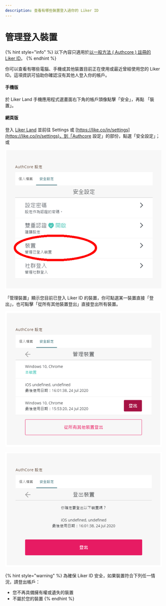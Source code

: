```yaml
---
description: 查看有哪些裝置登入過你的 Liker ID
---
```


# 管理登入裝置

{% hint style="info" %}
以下內容只適用於[以一般方法 ( Authcore ) 註冊的 Liker ID](./)。
{% endhint %}

你可以查看有哪些電腦、手機或其他裝置目前正在使用或最近曾經使用您的 Liker ID。這項資訊可協助你確認沒有其他人登入你的帳戶。

#### 手機版

於 Liker Land 手機應用程式選畫面右下角的帳戶頭像點擊「安全」，再點 「裝置」。

#### 網頁版

登入 [Liker Land](https://liker.land/) 並前往 Settings 或 [https://like.co/in/settings](https://like.co/in/settings)，到「Authcore 設定」的部份，點選「安全設定」；或

![](../../../.gitbook/assets/管理登入裝置1.png)

「管理裝置」顯示您目前已登入 Liker ID 的裝置，你可點選某一裝置直接「登出」，也可點擊「從所有其他裝置登出」直接登出所有裝置。

![](../../../.gitbook/assets/管理登入裝置2.png)

![](../../../.gitbook/assets/管理登入裝置3.png)

{% hint style="warning" %}
為確保 Liker ID 安全，如果裝置符合下列任一情況，請登出帳戶：

* 您不再具備擁有權或遺失的裝置
* 不屬於您的裝置
{% endhint %}
